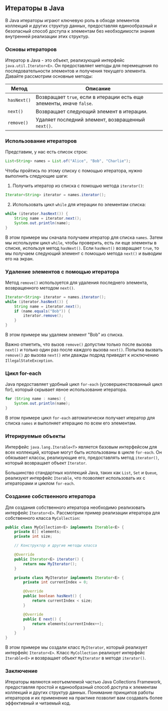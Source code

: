 ## Итераторы в Java

В Java итераторы играют ключевую роль в обходе элементов коллекций и других структур данных, предоставляя единообразный и безопасный способ доступа к элементам без необходимости знания внутренней реализации этих структур.

### Основы итераторов

Итератор в Java - это объект, реализующий интерфейс `java.util.Iterator<E>`. Он предоставляет методы для перемещения по последовательности элементов и получения текущего элемента. Давайте рассмотрим основные методы:

| Метод       | Описание                                                        |
|--------------|-----------------------------------------------------------------|
| `hasNext()` | Возвращает `true`, если в итерации есть еще элементы, иначе `false`. |
| `next()`    | Возвращает следующий элемент в итерации.                      |
| `remove()`   | Удаляет последний элемент, возвращенный `next()`.            |

### Использование итераторов

Представим, у нас есть список строк:

```java
List<String> names = List.of("Alice", "Bob", "Charlie");
```

Чтобы пройтись по этому списку с помощью итератора, нужно выполнить следующие шаги:

1. Получить итератор из списка с помощью метода `iterator()`:

```java
Iterator<String> iterator = names.iterator();
```

2. Использовать цикл `while` для итерации по элементам списка:

```java
while (iterator.hasNext()) {
    String name = iterator.next();
    System.out.println(name);
}
```

В этом примере мы сначала получаем итератор для списка `names`. Затем мы используем цикл `while`, чтобы проверить, есть ли еще элементы в списке, используя метод `hasNext()`. Если `hasNext()` возвращает `true`, то мы получаем следующий элемент с помощью метода `next()` и выводим его на экран. 

### Удаление элементов с помощью итератора

Метод `remove()` используется для удаления последнего элемента, возвращенного методом `next()`. 

```java
Iterator<String> iterator = names.iterator();
while (iterator.hasNext()) {
    String name = iterator.next();
    if (name.equals("Bob")) {
        iterator.remove();
    }
}
```

В этом примере мы удаляем элемент "Bob" из списка. 

Важно отметить, что вызов `remove()` допустим только после вызова `next()` и только один раз после каждого вызова `next()`. Попытка вызвать `remove()`  до вызова `next()` или дважды подряд приведет к исключению `IllegalStateException`.

### Цикл for-each

Java предоставляет удобный цикл `for-each` (усовершенствованный цикл for), который скрывает явное использование итератора. 

```java
for (String name : names) {
    System.out.println(name);
}
```

В этом примере цикл `for-each` автоматически получает итератор для списка `names` и выполняет итерацию по всем его элементам.

### Итерируемые объекты

Интерфейс `java.lang.Iterable<T>` является базовым интерфейсом для всех коллекций, которые могут быть использованы в цикле `for-each`. Он  обязывает классы, реализующие его, предоставлять метод `iterator()`, который возвращает объект `Iterator`.

Большинство стандартных коллекций Java, таких как `List`, `Set` и `Queue`, реализуют интерфейс `Iterable`, что позволяет использовать их с итераторами и циклом `for-each`.

### Создание собственного итератора

Для создания собственного итератора необходимо реализовать интерфейс `Iterator<E>`. Рассмотрим пример реализации итератора для собственного класса `MyCollection`:

```java
public class MyCollection<E> implements Iterable<E> {
    private E[] elements;
    private int size;

    // Конструктор и другие методы класса

    @Override
    public Iterator<E> iterator() {
        return new MyIterator();
    }

    private class MyIterator implements Iterator<E> {
        private int currentIndex = 0;

        @Override
        public boolean hasNext() {
            return currentIndex < size;
        }

        @Override
        public E next() {
            return elements[currentIndex++];
        }
    }
}
```

В этом примере мы создали класс `MyIterator`, который реализует интерфейс `Iterator<E>`. Класс `MyCollection` реализует интерфейс `Iterable<E>` и возвращает объект `MyIterator` в методе `iterator()`.

### Заключение

Итераторы являются неотъемлемой частью Java Collections Framework, предоставляя простой и единообразный способ доступа к элементам коллекций и других структур данных. Понимание принципов работы итераторов и их применение на практике позволит вам создавать более эффективный и читаемый код. 
